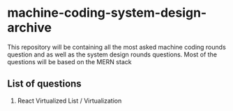 # machine-coding-system-design-archive

This repository will be containing all the most asked machine coding rounds question and as well as the system design rounds questions. Most of the questions will be based on the MERN stack

## List of questions

1. React Virtualized List / Virtualization
